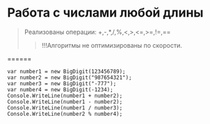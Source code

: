 Работа с числами любой длины
======

>Реализованы операции: +,-,*,/,%,<,>,<=,>=,!=,==
>>!!!Алгоритмы не оптимизированы по скорости.

======

    var number1 = new BigDigit(123456789); 
    var number2 = new BigDigit("987654321");
    var number3 = new BigDigit("-777");
    var number4 = new BigDigit(-1234);
    Console.WriteLine(number1 + number2);
    Console.WriteLine(number1 - number2);
    Console.WriteLine(number1 / number3);
    Console.WriteLine(number2 % number4);
